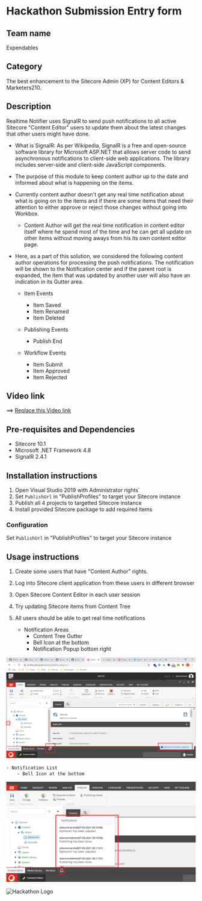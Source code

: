 # Hackathon Submission Entry form

## Team name
Expendables

## Category
The best enhancement to the Sitecore Admin (XP) for Content Editors & Marketers210.

## Description
Realtime Notifier uses SignalR to send push notifications to all active Sitecore "Content Editor" users to update them about the latest changes that other users might have done.  

  - What is SignalR: As per Wikipedia, SignalR is a free and open-source software library for Microsoft ASP.NET that allows server code to send asynchronous notifications to client-side web applications. The library includes server-side and client-side JavaScript components.
  - The purpose of this module to keep content author up to the date and informed about what is happening on the items.
  - Currently content author doesn't get any real time notification about what is going on to the items and if there are some items that need their attention to either approve or reject those changes without going into Workbox.
    - Content Author will get the real time notification in content editor itself where he spend most of the time and he can get all update on other items without moving aways from his its own content editor page. 

  - Here, as a part of this solution, we considered the following content author operations for processing the push notifications. The notification will be shown to the Notification center and if the parent root is expanded, the item that was updated by another user will also have an indication in its Gutter area.
    - Item Events 
		- Item Saved
		- Item Renamed
		- Item Deleted

    - Publishing Events
		- Publish End

    - Workflow Events
		- Item Submit
		- Item Approved
		- Item Rejected

## Video link

⟹ [Replace this Video link](#video-link)



## Pre-requisites and Dependencies

- Sitecore 10.1
- Microsoft .NET Framework 4.8
- SignalR 2.4.1



## Installation instructions

1. Open Visual Studio 2019 with Administrator rights`
2. Set `PublishUrl` in "PublishProfiles" to target your Sitecore instance
3. Publish all 4 projects to targetted Sitecore instance
4. Install provided Sitecore package to add required items


### Configuration
Set `PublishUrl` in "PublishProfiles" to target your Sitecore instance


## Usage instructions
1. Create some users that have "Content Author" rights. 
2. Log into Sitecore client application from these users in different browser 
3. Open Sitecore Content Editor in each user session
4. Try updating Sitecore items from Content Tree
5. All users should be able to get real time notifications

    - Notification Areas
		- Content Tree Gutter
		- Bell Icon at the bottom
		- Notification Popup bottom right

![Realtime Notification](docs/images/gutter-notification.png?raw=true "Realtime Notification")

    - Notification List
		- Bell Icon at the bottom

![Realtime Notification](docs/images/bell-notifications.png?raw=true "Realtime Notification")


![Hackathon Logo](docs/images/hackathon.png?raw=true "Hackathon Logo")


